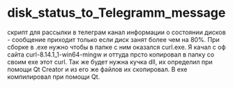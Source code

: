 # disk_status_to_Telegramm_message
скрипт для рассылки в телеграм канал информации о состоянии дисков - сообщение приходит только если диск занят более чем на 80%. 
При сборке в .exe нужно чтобы в папке с ним оказался curl.exe. 
Я качал с оф сайта curl-8.14.1_1-win64-mingw и оттуда прсто копировал в папку со своим exe этот curl. 
Так же будет нужна кучка dll, их определил при помощи Qt Creator и из его же файлов их скопировал.
В exe компилировал при помощи Qt.
